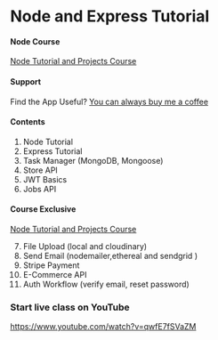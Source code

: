 # Node and Express Tutorial

#### Node Course

[Node Tutorial and Projects Course](https://www.udemy.com/course/nodejs-tutorial-and-projects-course/?referralCode=E94792BEAE9ADD204BC7)

#### Support

Find the App Useful? [You can always buy me a coffee](https://www.buymeacoffee.com/johnsmilga)

#### Contents

1. Node Tutorial
2. Express Tutorial
3. Task Manager (MongoDB, Mongoose)
4. Store API
5. JWT Basics
6. Jobs API

#### Course Exclusive

[Node Tutorial and Projects Course](https://www.udemy.com/course/nodejs-tutorial-and-projects-course/?referralCode=E94792BEAE9ADD204BC7)

7. File Upload (local and cloudinary)
8. Send Email (nodemailer,ethereal and sendgrid )
9. Stripe Payment
10. E-Commerce API
11. Auth Workflow (verify email, reset password)


### Start live class on YouTube

https://www.youtube.com/watch?v=qwfE7fSVaZM
